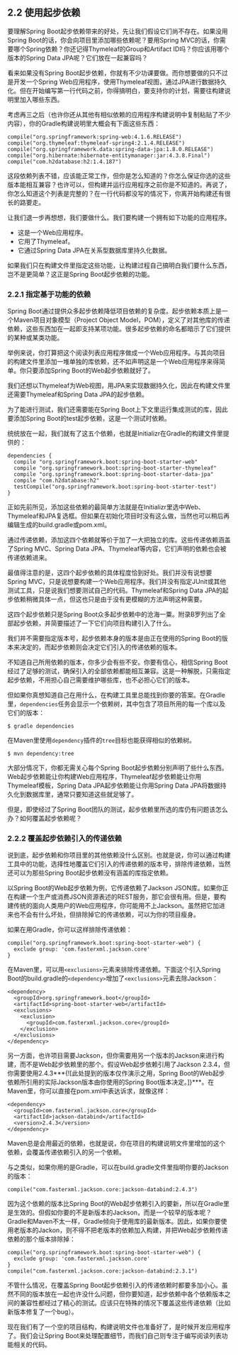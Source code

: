## 2.2 使用起步依赖

要理解Spring Boot起步依赖带来的好处，先让我们假设它们尚不存在。如果没用Spring Boot的话，你会向项目里添加哪些依赖呢？要用Spring MVC的话，你需要哪个Spring依赖？你还记得Thymeleaf的Group和Artifact ID吗？你应该用哪个版本的Spring Data JPA呢？它们放在一起兼容吗？

看来如果没有Spring Boot起步依赖，你就有不少功课要做。而你想要做的只不过是开发一个Spring Web应用程序，使用Thymeleaf视图，通过JPA进行数据持久化。但在开始编写第一行代码之前，你得搞明白，要支持你的计划，需要往构建说明里加入哪些东西。

考虑再三之后（也许你还从其他有相似依赖的应用程序构建说明中复制粘贴了不少内容），你的Gradle构建说明里大概会有下面这些东西：
```
compile("org.springframework:spring-web:4.1.6.RELEASE")
compile("org.thymeleaf:thymeleaf-spring4:2.1.4.RELEASE")
compile("org.springframework.data:spring-data-jpa:1.8.0.RELEASE")
compile("org.hibernate:hibernate-entitymanager:jar:4.3.8.Final")
compile("com.h2database:h2:1.4.187")
```
这段依赖列表不错，应该能正常工作，但你是怎么知道的？你怎么保证你选的这些版本能相互兼容？也许可以，但构建并运行应用程序之前你是不知道的。再说了，你怎么知道这个列表是完整的？在一行代码都没写的情况下，你离开始构建还有很长的路要走。

让我们退一步再想想，我们要做什么。我们要构建一个拥有如下功能的应用程序。

- 这是一个Web应用程序。
- 它用了Thymeleaf。
- 它通过Spring Data JPA在关系型数据库里持久化数据。

如果我们只在构建文件里指定这些功能，让构建过程自己搞明白我们要什么东西，岂不是更简单？这正是Spring Boot起步依赖的功能。

### 2.2.1 指定基于功能的依赖

Spring Boot通过提供众多起步依赖降低项目依赖的复杂度。起步依赖本质上是一个Maven项目对象模型（Project Object Model，POM），定义了对其他库的传递依赖，这些东西加在一起即支持某项功能。很多起步依赖的命名都暗示了它们提供的某种或某类功能。

举例来说，你打算把这个阅读列表应用程序做成一个Web应用程序。与其向项目的构建文件里添加一堆单独的库依赖，还不如声明这是一个Web应用程序来得简单。你只要添加Spring Boot的Web起步依赖就好了。

我们还想以Thymeleaf为Web视图，用JPA来实现数据持久化，因此在构建文件里还需要Thymeleaf和Spring Data JPA的起步依赖。

为了能进行测试，我们还需要能在Spring Boot上下文里运行集成测试的库，因此要添加Spring Boot的test起步依赖，这是一个测试时依赖。

统统放在一起，我们就有了这五个依赖，也就是Initializr在Gradle的构建文件里提供的：
```
dependencies {
  compile "org.springframework.boot:spring-boot-starter-web"
  compile "org.springframework.boot:spring-boot-starter-thymeleaf"
  compile "org.springframework.boot:spring-boot-starter-data-jpa"
  compile "com.h2database:h2"
  testCompile("org.springframework.boot:spring-boot-starter-test")
}
```
正如先前所见，添加这些依赖的最简单方法就是在Initializr里选中Web、Thymeleaf和JPA复选框。但如果在初始化项目时没有这么做，当然也可以稍后再编辑生成的build.gradle或pom.xml。

通过传递依赖，添加这四个依赖就等价于加了一大把独立的库。这些传递依赖涵盖了Spring MVC、Spring Data JPA、Thymeleaf等内容，它们声明的依赖也会被传递依赖进来。

最值得注意的是，这四个起步依赖的具体程度恰到好处。我们并没有说想要Spring MVC，只是说想要构建一个Web应用程序。我们并没有指定JUnit或其他测试工具，只是说我们想要测试自己的代码。Thymeleaf和Spring Data JPA的起步依赖稍微具体一点，但这也只是由于没有更模糊的方法声明这种需要。

这四个起步依赖只是Spring Boot众多起步依赖中的沧海一粟。附录B罗列出了全部起步依赖，并简要描述了一下它们向项目构建引入了什么。

我们并不需要指定版本号，起步依赖本身的版本是由正在使用的Spring Boot的版本来决定的，而起步依赖则会决定它们引入的传递依赖的版本。

不知道自己所用依赖的版本，你多少会有些不安。你要有信心，相信Spring Boot经过了足够的测试，确保引入的全部依赖都能相互兼容。这是一种解脱，只需指定起步依赖，不用担心自己需要维护哪些库，也不必担心它们的版本。

但如果你真想知道自己在用什么，在构建工具里总能找到你要的答案。在Gradle里，`dependencies`任务会显示一个依赖树，其中包含了项目所用的每一个库以及它们的版本：
```
$ gradle dependencies
```
在Maven里使用`dependency`插件的`tree`目标也能获得相似的依赖树。
```
$ mvn dependency:tree
```
大部分情况下，你都无需关心每个Spring Boot起步依赖分别声明了些什么东西。Web起步依赖能让你构建Web应用程序，Thymeleaf起步依赖能让你用Thymeleaf模板，Spring Data JPA起步依赖能让你用Spring Data JPA将数据持久化到数据库里，通常只要知道这些就足够了。

但是，即使经过了Spring Boot团队的测试，起步依赖里所选的库仍有问题该怎么办？如何覆盖起步依赖呢？

### 2.2.2 覆盖起步依赖引入的传递依赖

说到底，起步依赖和你项目里的其他依赖没什么区别。也就是说，你可以通过构建工具中的功能，选择性地覆盖它们引入的传递依赖的版本号，排除传递依赖，当然还可以为那些Spring Boot起步依赖没有涵盖的库指定依赖。

以Spring Boot的Web起步依赖为例，它传递依赖了Jackson JSON库。如果你正在构建一个生产或消费JSON资源表述的REST服务，那它会很有用。但是，要构建传统的面向人类用户的Web应用程序，你可能用不上Jackson。虽然把它加进来也不会有什么坏处，但排除掉它的传递依赖，可以为你的项目瘦身。

如果在用Gradle，你可以这样排除传递依赖：
```
compile("org.springframework.boot:spring-boot-starter-web") {
  exclude group: 'com.fasterxml.jackson.core'
}
```
在Maven里，可以用`<exclusions>`元素来排除传递依赖。下面这个引入Spring Boot的build.gradle的`<dependency>`增加了`<exclusions>`元素去除Jackson：
```
<dependency>
  <groupId>org.springframework.boot</groupId>
  <artifactId>spring-boot-starter-web</artifactId>
  <exclusions>
    <exclusion>
      <groupId>com.fasterxml.jackson.core</groupId>
    </exclusion>
  </exclusions>
</dependency>
```
另一方面，也许项目需要Jackson，但你需要用另一个版本的Jackson来进行构建，而不是Web起步依赖里的那个。假设Web起步依赖引用了Jackson 2.3.4，但你需要使用2.4.3***{![此处提到的版本仅作演示之用，Spring Boot的Web起步依赖所引用的实际Jackson版本由你使用的Spring Boot版本决定。]}***。在Maven里，你可以直接在pom.xml中表达诉求，就像这样：
```
<dependency>
  <groupId>com.fasterxml.jackson.core</groupId>
  <artifactId>jackson-databind</artifactId>
  <version>2.4.3</version>
</dependency>
```
Maven总是会用最近的依赖，也就是说，你在项目的构建说明文件里增加的这个依赖，会覆盖传递依赖引入的另一个依赖。

与之类似，如果你用的是Gradle，可以在build.gradle文件里指明你要的Jackson的版本：
```
compile("com.fasterxml.jackson.core:jackson-databind:2.4.3")
```
因为这个依赖的版本比Spring Boot的Web起步依赖引入的要新，所以在Gradle里是生效的。但假如你要的不是新版本的Jackson，而是一个较早的版本呢？Gradle和Maven不太一样，Gradle倾向于使用库的最新版本。因此，如果你要使用老版本的Jackon，则不得不把老版本的依赖加入构建，并把Web起步依赖传递依赖的那个版本排除掉：

```
compile("org.springframework.boot:spring-boot-starter-web") {
  exclude group: 'com.fasterxml.jackson.core'
}
compile("com.fasterxml.jackson.core:jackson-databind:2.3.1")
```
不管什么情况，在覆盖Spring Boot起步依赖引入的传递依赖时都要多加小心。虽然不同的版本放在一起也许没什么问题，但你要知道，起步依赖中各个依赖版本之间的兼容性都经过了精心的测试。应该只在特殊的情况下覆盖这些传递依赖（比如新版本修复了一个bug）。

现在我们有了一个空的项目结构，构建说明文件也准备好了，是时候开发应用程序了。我们会让Spring Boot来处理配置细节，而我们自己则专注于编写阅读列表功能相关的代码。
